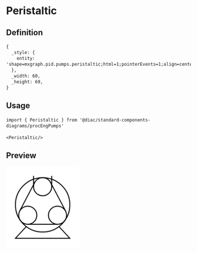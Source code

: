 # Peristaltic

## Definition

```
{
  _style: { 
    entity: 'shape=mxgraph.pid.pumps.peristaltic;html=1;pointerEvents=1;align=center;verticalLabelPosition=bottom;verticalAlign=top;dashed=0;',
  },
  _width: 60,
  _height: 69,
}
```

## Usage

```
import { Peristaltic } from '@diac/standard-components-diagrams/procEngPumps'

<Peristaltic/>
```

## Preview

<img src="./peristaltic.png" width="200"/>
